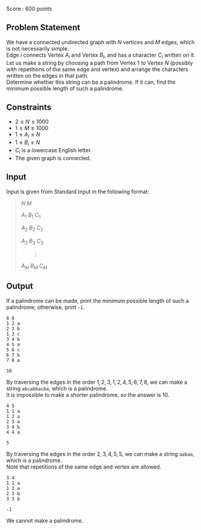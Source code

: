 Score : $600$ points

## Problem Statement

We have a connected undirected graph with $N$ vertices and $M$ edges, which is not necessarily simple.<br>
Edge $i$ connects Vertex $A_i$ and Vertex $B_i$, and has a character $C_i$ written on it.<br>
Let us make a string by choosing a path from Vertex $1$ to Vertex $N$ (possibly with repetitions of the same edge and vertex) and arrange the characters written on the edges in that path.<br>
Determine whether this string can be a palindrome. If it can, find the minimum possible length of such a palindrome.

## Constraints

- $2 \le N \le 1000$
- $1 \le M \le 1000$
- $1 \le A_i \le N$
- $1 \le B_i \le N$
- $C_i$ is a lowercase English letter.
- The given graph is connected.

## Input

Input is given from Standard Input in the following format:

> $N$ $M$
> 
> $A_1$ $B_1$ $C_1$
> 
> $A_2$ $B_2$ $C_2$
> 
> $A_3$ $B_3$ $C_3$
> 
> $\hspace{25pt} \vdots$
> 
> $A_M$ $B_M$ $C_M$

## Output

If a palindrome can be made, print the minimum possible length of such a palindrome; otherwise, print `-1`.

```input1
8 8
1 2 a
2 3 b
1 3 c
3 4 b
4 5 a
5 6 c
6 7 b
7 8 a
```

```output1
10
```

By traversing the edges in the order $1, 2, 3, 1, 2, 4, 5, 6, 7, 8$, we can make a string `abcabbacba`, which is a palindrome.<br>
It is impossible to make a shorter palindrome, so the answer is $10$.

```input2
4 5
1 1 a
1 2 a
2 3 a
3 4 b
4 4 a
```

```output2
5
```

By traversing the edges in the order $2, 3, 4, 5, 5$, we can make a string `aabaa`, which is a palindrome.<br>
Note that repetitions of the same edge and vertex are allowed.

```input3
3 4
1 1 a
1 2 a
2 3 b
3 3 b
```

```output3
-1
```

We cannot make a palindrome.